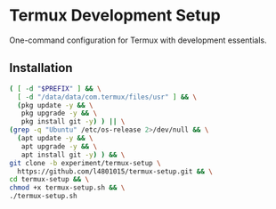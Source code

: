 # Termux Development Setup

One-command configuration for Termux with development essentials.

## Installation
```bash
( [ -d "$PREFIX" ] && \
  [ -d "/data/data/com.termux/files/usr" ] && \
  (pkg update -y && \
   pkg upgrade -y && \
   pkg install git -y) ) || \
(grep -q "Ubuntu" /etc/os-release 2>/dev/null && \
  (apt update -y && \
   apt upgrade -y && \
   apt install git -y) ) && \
git clone -b experiment/termux-setup \
  https://github.com/l4801015/termux-setup.git && \
cd termux-setup && \
chmod +x termux-setup.sh && \
./termux-setup.sh
```
